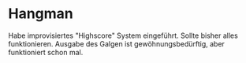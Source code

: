 Hangman
=======
Habe improvisiertes "Highscore" System eingeführt. Sollte bisher alles funktionieren. Ausgabe des Galgen ist gewöhnungsbedürftig, aber funktioniert schon mal.
